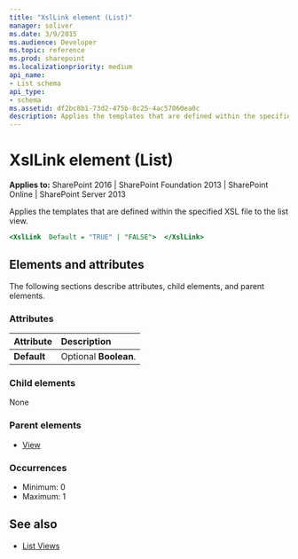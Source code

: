 ```yaml
---
title: "XslLink element (List)"
manager: soliver
ms.date: 3/9/2015
ms.audience: Developer
ms.topic: reference
ms.prod: sharepoint
ms.localizationpriority: medium
api_name:
- List schema
api_type:
- schema
ms.assetid: df2bc8b1-73d2-475b-8c25-4ac57060ea0c
description: Applies the templates that are defined within the specified XSL file to the list view.
---
```


# XslLink element (List)

**Applies to:** SharePoint 2016 | SharePoint Foundation 2013 | SharePoint Online | SharePoint Server 2013
  
Applies the templates that are defined within the specified XSL file to the list view.
  
```xsl
<XslLink  Default = "TRUE" | "FALSE">  </XslLink>
```

## Elements and attributes

The following sections describe attributes, child elements, and parent elements.

### Attributes

|**Attribute**|**Description**|
|:-----|:-----|
|**Default** <br/> |Optional **Boolean**.  <br/> |
   
### Child elements

None
   
### Parent elements

- [View](view-element-list.md)
   
### Occurrences

- Minimum: 0
- Maximum: 1  
   
## See also

- [List Views](https://msdn.microsoft.com/library/43e6ba7e-eddb-418a-a570-c0815016fc17%28Office.15%29.aspx)

